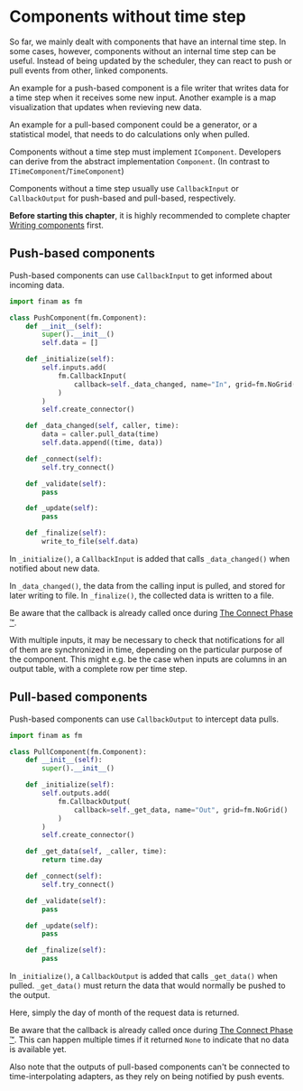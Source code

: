 # Components without time step

So far, we mainly dealt with components that have an internal time step.
In some cases, however, components without an internal time step can be useful.
Instead of being updated by the scheduler, they can react to push or pull events from other, linked components.

An example for a push-based component is a file writer that writes data for a time step when it receives some new input.
Another example is a map visualization that updates when revieving new data.

An example for a pull-based component could be a generator, or a statistical model, that needs to do calculations only when pulled.

Components without a time step must implement `IComponent`.
Developers can derive from the abstract implementation `Component`.
(In contrast to `ITimeComponent`/`TimeComponent`)

Components without a time step usually use `CallbackInput` or `CallbackOutput`
for push-based and pull-based, respectively.

**Before starting this chapter**, it is highly recommended to complete chapter [Writing components](./components) first.

## Push-based components

Push-based components can use `CallbackInput` to get informed about incoming data.

```python
import finam as fm

class PushComponent(fm.Component):
    def __init__(self):
        super().__init__()
        self.data = []

    def _initialize(self):
        self.inputs.add(
            fm.CallbackInput(
                callback=self._data_changed, name="In", grid=fm.NoGrid()
            )
        )
        self.create_connector()

    def _data_changed(self, caller, time):
        data = caller.pull_data(time)
        self.data.append((time, data))

    def _connect(self):
        self.try_connect()

    def _validate(self):
        pass

    def _update(self):
        pass

    def _finalize(self):
        write_to_file(self.data)
```

In `_initialize()`, a `CallbackInput` is added that calls `_data_changed()` when notified about new data.

In `_data_changed()`, the data from the calling input is pulled, and stored for later writing to file.
In `_finalize()`, the collected data is written to a file.

Be aware that the callback is already called once during [The Connect Phase &trade;](./connect_phase).

With multiple inputs, it may be necessary to check that notifications for all of them are synchronized in time,
depending on the particular purpose of the component.
This might e.g. be the case when inputs are columns in an output table, with a complete row per time step.

## Pull-based components

Push-based components can use `CallbackOutput` to intercept data pulls.

```python
import finam as fm

class PullComponent(fm.Component):
    def __init__(self):
        super().__init__()

    def _initialize(self):
        self.outputs.add(
            fm.CallbackOutput(
                callback=self._get_data, name="Out", grid=fm.NoGrid()
            )
        )
        self.create_connector()

    def _get_data(self, _caller, time):
        return time.day

    def _connect(self):
        self.try_connect()

    def _validate(self):
        pass

    def _update(self):
        pass

    def _finalize(self):
        pass
```

In `_initialize()`, a `CallbackOutput` is added that calls `_get_data()` when pulled.
`_get_data()` must return the data that would normally be pushed to the output.

Here, simply the day of month of the request data is returned.

Be aware that the callback is already called once during [The Connect Phase &trade;](./connect_phase).
This can happen multiple times if it returned `None` to indicate that no data is available yet.

Also note that the outputs of pull-based components can't be connected to time-interpolating adapters,
as they rely on being notified by push events.
